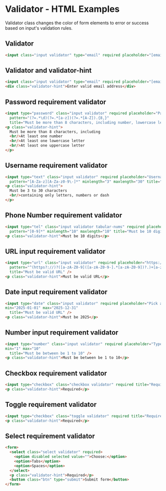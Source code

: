 # Validator - HTML Examples

Validator class changes the color of form elements to error or success based on input's validation rules.

## Validator

```html
<input class="input validator" type="email" required placeholder="[email protected]" />
```

## Validator and validator-hint

```html
<input class="input validator" type="email" required placeholder="[email protected]" />
<div class="validator-hint">Enter valid email address</div>
```

## Password requirement validator

```html
<input type="password" class="input validator" required placeholder="Password" minlength="8" 
  pattern="(?=.*\d)(?=.*[a-z])(?=.*[A-Z]).{8,}" 
  title="Must be more than 8 characters, including number, lowercase letter, uppercase letter" />
<p class="validator-hint">
  Must be more than 8 characters, including
  <br/>At least one number
  <br/>At least one lowercase letter
  <br/>At least one uppercase letter
</p>
```

## Username requirement validator

```html
<input type="text" class="input validator" required placeholder="Username" 
  pattern="[A-Za-z][A-Za-z0-9\-]*" minlength="3" maxlength="30" title="Only letters, numbers or dash" />
<p class="validator-hint">
  Must be 3 to 30 characters
  <br/>containing only letters, numbers or dash
</p>
```

## Phone Number requirement validator

```html
<input type="tel" class="input validator tabular-nums" required placeholder="Phone" 
  pattern="[0-9]*" minlength="10" maxlength="10" title="Must be 10 digits" />
<p class="validator-hint">Must be 10 digits</p>
```

## URL input requirement validator

```html
<input type="url" class="input validator" required placeholder="https://" value="https://"
  pattern="^(https?://)?([a-zA-Z0-9]([a-zA-Z0-9-].*[a-zA-Z0-9])?.)+[a-zA-Z].*" 
  title="Must be valid URL" />
<p class="validator-hint">Must be valid URL</p>
```

## Date input requirement validator

```html
<input type="date" class="input validator" required placeholder="Pick a date in 2025" 
min="2025-01-01" max="2025-12-31"
  title="Must be valid URL" />
<p class="validator-hint">Must be 2025</p>
```

## Number input requirement validator

```html
<input type="number" class="input validator" required placeholder="Type a number between 1 to 10" 
min="1" max="10"
  title="Must be between be 1 to 10" />
<p class="validator-hint">Must be between be 1 to 10</p>
```

## Checkbox requirement validator

```html
<input type="checkbox" class="checkbox validator" required title="Required" />
<p class="validator-hint">Required</p>
```

## Toggle requirement validator

```html
<input type="checkbox" class="toggle validator" required title="Required" />
<p class="validator-hint">Required</p>
```

## Select requirement validator

```html
<form>
  <select class="select validator" required>
    <option disabled selected value="">Choose:</option>
    <option>Tabs</option>
    <option>Spaces</option>
  </select>
  <p class="validator-hint">Required</p>
  <button class="btn" type="submit">Submit form</button>
</form>
```

